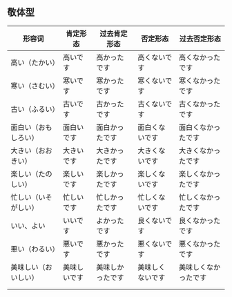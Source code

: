 ## 敬体型

| 形容词               | 肯定形态     | 过去肯定形态     | 否定形态         | 过去否定形态         |
| -------------------- | ------------ | ---------------- | ---------------- | -------------------- |
| 高い（たかい）       | 高いです     | 高かったです     | 高くないです     | 高くなかったです     |
| 寒い（さむい）       | 寒いです     | 寒かったです     | 寒くないです     | 寒くなかったです     |
| 古い（ふるい）       | 古いです     | 古かったです     | 古くないです     | 古くなかったです     |
| 面白い（おもしろい） | 面白いです   | 面白かったです   | 面白くないです   | 面白くなかったです   |
| 大きい（おおきい）   | 大きいです   | 大きかったです   | 大きくないです   | 大きくなかったです   |
| 楽しい（たのしい）   | 楽しいです   | 楽しかったです   | 楽しくないです   | 楽しくなかったです   |
| 忙しい（いそがしい） | 忙しいです   | 忙しかったです   | 忙しくないです   | 忙しくなかったです   |
| いい、よい           | いいです     | よかったです     | 良くないです     | 良くなかったです     |
| 悪い（わるい）       | 悪いです     | 悪かったです     | 悪くないです     | 悪くなかったです     |
| 美味しい（おいしい） | 美味しいです | 美味しかったです | 美味しくないです | 美味しくなかったです |
|                      |              |                  |                  |                      |
|                      |              |                  |                  |                      |

